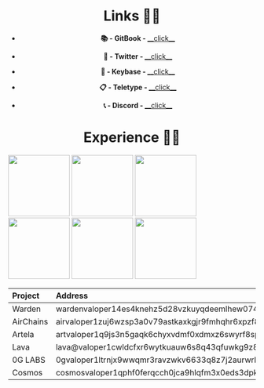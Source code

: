 <h1 align=center>Links 👨‍💻</h1>

<ul align=center>
  <li>
    <p><strong>📚 - GitBook - </strong><a href="https://rigor.gitbook.io/rigor/">__click__</a></p>
  </li>
  <li>
    <p><strong>💬 - Twitter - </strong><a href="https://x.com/TheBlackzim">__click__</a></p>
  </li>
  <li>
    <p><strong>🔑 - Keybase - </strong><a href="https://keybase.io/r_igor">__click__</a></p>
  </li>
  <li>
    <p><strong>📋 - Teletype - </strong><a href="https://teletype.in/@rigor">__click__</a></p>
  </li>
  <li>
    <p><strong>📞 - Discord - </strong><a href="https://discord.com/users/960302081984565258">__click__</a></p>
  </li>
</ul>

<h1 align=center>Experience 👨‍🦳</h1>

<img src="https://github.com/user-attachments/assets/10156a2a-50bf-4e0d-b3ca-7272464cf071" width=125>
<img src="https://github.com/user-attachments/assets/1b1041cf-c357-4381-94e2-a41b186c7322" width=125>
<img src="https://github.com/user-attachments/assets/036837fd-39ed-48a3-b325-85a0a8519bf4" width=125>
<img src="https://github.com/user-attachments/assets/b890e229-cb81-4430-8abf-3789818f893e" width=125>
<img src="https://github.com/user-attachments/assets/916b4e53-f571-4488-a770-e5fd294a8a20" width=125>
<img src="https://github.com/user-attachments/assets/f3d3e47f-b5b7-4d5c-8cbe-d451f126d943" width=125>

|Project|Address|
|:------|:------|
|Warden|wardenvaloper14es4knehz5d28vzkuyqdeemlhew0748g9grt4s|
|AirChains|airvaloper1zuj6wzsp3a0v79astkaxkgjr9fmhqhr6xpzf8n|
|Artela|artvaloper1q9js3n5gaqk6chyxvdmf0xdmxz6swyrf8sp9es|
|Lava|lava@valoper1cwldcfxr6wytkuauw6s8q43qfuwkg9z83mxk5r|
|0G LABS|0gvaloper1ltrnjx9wwqmr3ravzwkv6633q8z7j2aurwrlpd|
|Cosmos|cosmosvaloper1qphf0ferqcch0jca9hlqfm3x0eds3dpkcvpafp|
